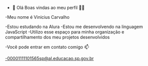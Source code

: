 - 👋 Olá
Boas vindas ao meu perfil 💙💙

-Meu nome é Vinicius Carvalho

-Estou estudando na Alura
-Estou me desenvolvendo na linguagem JavaScript
-Utilizo esse espaço para minha organização e compartilhamento dos meu projetos desenvolvidos

-Você pode entrar em contato comigo 📫

-00001111101565sp@al.educacao.sp.gov.br

<!---
vinicius0109/vinicius0109 is a ✨ special ✨ repository because its `README.md` (this file) appears on your GitHub profile.
You can click the Preview link to take a look at your changes.
--->
